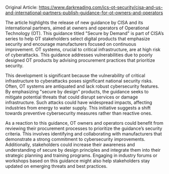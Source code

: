 Original Article: https://www.darkreading.com/ics-ot-security/cisa-and-us-and-international-partners-publish-guidance-for-ot-owners-and-operators

The article highlights the release of new guidance by CISA and its international partners, aimed at owners and operators of Operational Technology (OT). This guidance titled "Secure by Demand" is part of CISA’s series to help OT stakeholders select digital products that emphasize security and encourage manufacturers focused on continuous improvement. OT systems, crucial to critical infrastructure, are at high risk of cyberattacks. This guidance addresses vulnerabilities due to poorly designed OT products by advising procurement practices that prioritize security.

This development is significant because the vulnerability of critical infrastructure to cyberattacks poses significant national security risks. Often, OT systems are antiquated and lack robust cybersecurity features. By emphasizing "secure by design" products, the guidance seeks to mitigate potential threats that could disrupt services or damage infrastructure. Such attacks could have widespread impacts, affecting industries from energy to water supply. This initiative suggests a shift towards preventive cybersecurity measures rather than reactive ones.

As a reaction to this guidance, OT owners and operators could benefit from reviewing their procurement processes to prioritize the guidance’s security criteria. This involves identifying and collaborating with manufacturers that demonstrate a strong commitment to cybersecurity improvements. Additionally, stakeholders could increase their awareness and understanding of secure by design principles and integrate them into their strategic planning and training programs. Engaging in industry forums or workshops based on this guidance might also help stakeholders stay updated on emerging threats and best practices.